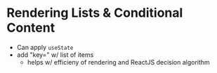 # Rendering Lists & Conditional Content

* Can apply ```useState```
* add "key=" w/ list of items
  * helps w/ efficieny of rendering and ReactJS decision algorithm